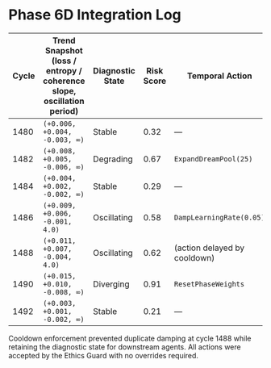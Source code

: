 # Phase 6D Integration Log

| Cycle | Trend Snapshot (loss / entropy / coherence slope, oscillation period) | Diagnostic State | Risk Score | Temporal Action |
|-------|------------------------------------------------------------------------|------------------|------------|-----------------|
| 1480  | `(+0.006, +0.004, -0.003, ∞)`                                         | Stable           | 0.32       | —               |
| 1482  | `(+0.008, +0.005, -0.006, ∞)`                                         | Degrading        | 0.67       | `ExpandDreamPool(25)` |
| 1484  | `(+0.004, +0.002, -0.002, ∞)`                                         | Stable           | 0.29       | —               |
| 1486  | `(+0.009, +0.006, -0.001, 4.0)`                                       | Oscillating      | 0.58       | `DampLearningRate(0.05)` |
| 1488  | `(+0.011, +0.007, -0.004, 4.0)`                                       | Oscillating      | 0.62       | (action delayed by cooldown) |
| 1490  | `(+0.015, +0.010, -0.008, ∞)`                                         | Diverging        | 0.91       | `ResetPhaseWeights` |
| 1492  | `(+0.003, +0.001, -0.002, ∞)`                                         | Stable           | 0.21       | —               |

Cooldown enforcement prevented duplicate damping at cycle 1488 while retaining
the diagnostic state for downstream agents. All actions were accepted by the
Ethics Guard with no overrides required.
